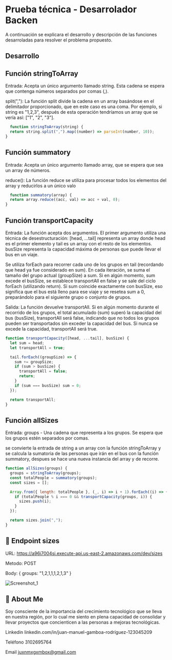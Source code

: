 
# Prueba técnica - Desarrolador Backen

A continuación se explicara el desarrollo y descripción de las funciones desarroladas para resolver el problema propuesto. 


## Desarrollo

## Función stringToArray

Entrada: Acepta un único argumento llamado string. Esta cadena se espera que contenga números separados por comas (,).

split(","): La función split divide la cadena en un array basándose en el delimitador proporcionado, que en este caso es una coma. Por ejemplo, si string es "1,2,3", después de esta operación tendríamos un array que se vería así: ["1", "2", "3"].


```javascript
  function stringToArray(string) {
  return string.split(",").map((number) => parseInt(number, 10));
}
```
## Función summatory

Entrada: Acepta un único argumento llamado array, que se espera que sea un array de números.

reduce(): La función reduce se utiliza para procesar todos los elementos del array y reducirlos a un único valo

```javascript
  function summatory(array) {
  return array.reduce((acc, val) => acc + val, 0);
}
```
## Función transportCapacity

Entrada: La función acepta dos argumentos. El primer argumento utiliza una técnica de desestructuración: [head, ...tail] representa un array donde head es el primer elemento y tail es un array con el resto de los elementos.
busSize representa la capacidad máxima de personas que puede llevar el bus en un viaje.

Se utiliza forEach para recorrer cada uno de los grupos en tail (recordando que head ya fue considerado en sum).
En cada iteración, se suma el tamaño del grupo actual (groupSize) a sum.
Si en algún momento, sum excede el busSize, se establece transportAll en false y se sale del ciclo forEach (utilizando return).
Si sum coincide exactamente con busSize, eso significa que el bus está lleno para ese viaje y se resetea sum a 0, preparándolo para el siguiente grupo o conjunto de grupos.

Salida:
La función devuelve transportAll. Si en algún momento durante el recorrido de los grupos, el total acumulado (sum) superó la capacidad del bus (busSize), transportAll será false, indicando que no todos los grupos pueden ser transportados sin exceder la capacidad del bus. Si nunca se excede la capacidad, transportAll será true.

```javascript
function transportCapacity([head, ...tail], busSize) {
  let sum = head;
  let transportAll = true;

  tail.forEach((groupSize) => {
    sum += groupSize;
    if (sum > busSize) {
      transportAll = false;
      return;
    }
    if (sum === busSize) sum = 0;
  });

  return transportAll;
}
```
## Función allSizes

Entrada: groups - Una cadena que representa a los grupos. Se espera que los grupos estén separados por comas.

se convierte la entrada de string a un array con la función stringToArray y se calcula la sumatoria de las personas que irán en el bus con la función summatory, despues se hace una nueva instancia del array y de recorre.

```javascript
function allSizes(groups) {
  groups = stringToArray(groups);
  const totalPeople = summatory(groups);
  const sizes = [];

  Array.from({ length: totalPeople }, (_, i) => i + 1).forEach((i) => {
    if (totalPeople % i === 0 && transportCapacity(groups, i)) {
      sizes.push(i);
    }
  });

  return sizes.join(",");
}
```

## 🔗 Endpoint sizes

URL: https://a96i7004si.execute-api.us-east-2.amazonaws.com/dev/sizes

Metodo: POST

Body: { groups: "1,2,1,1,1,2,1,3" }

![Screenshot_1](https://github.com/juxnmxG/prueba-banco-occidente/assets/61563571/6c496d53-2d39-46d6-bb6c-61b3aec1e085)

## 🚀 About Me
Soy consciente de la importancia del crecimiento tecnológico que se lleva en nuestra región, por lo cual me siento en plena capacidad de consolidar y llevar proyectos que concienticen a las personas a mejoras tecnológicas.

Linkedin
linkedin.com/in/juan-manuel-gamboa-rodríguez-123045209

Teléfono
3102695764

Email
juxnmxgxmbox@gmail.com
